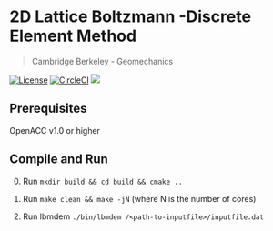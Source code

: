 2D Lattice Boltzmann -Discrete Element Method
=============================================
> Cambridge Berkeley - Geomechanics

[![License](https://img.shields.io/badge/license-MIT-blue.svg)](https://raw.githubusercontent.com/cb-geo/lbm-dem/master/license.md)
[![CircleCI](https://circleci.com/gh/cb-geo/2d-lbm-dem.svg?style=svg)](https://circleci.com/gh/cb-geo/2d-lbm-dem)
[![](https://img.shields.io/github/issues-raw/cb-geo/2d-lbm-dem.svg)](https://github.com/cb-geo/2d-lbm-dem/issues)

## Prerequisites
OpenACC v1.0 or higher


## Compile and Run

0. Run `mkdir build && cd build && cmake ..`

1. Run `make clean && make -jN` (where N is the number of cores)

3. Run lbmdem `./bin/lbmdem /<path-to-inputfile>/inputfile.dat`


